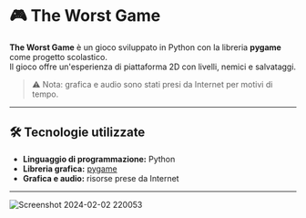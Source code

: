 # 🎮 The Worst Game

**The Worst Game** è un gioco sviluppato in Python con la libreria **pygame** come progetto scolastico.  
Il gioco offre un'esperienza di piattaforma 2D con livelli, nemici e salvataggi.

> ⚠️ Nota: grafica e audio sono stati presi da Internet per motivi di tempo.

---

## 🛠️ Tecnologie utilizzate

- **Linguaggio di programmazione:** Python  
- **Libreria grafica:** [pygame](https://www.pygame.org/)  
- **Grafica e audio:** risorse prese da Internet  

---

![Screenshot 2024-02-02 220053](https://github.com/user-attachments/assets/1bb6d864-1e5c-4213-9f60-825777ae50fd)
